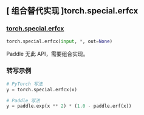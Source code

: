 ## [ 组合替代实现 ]torch.special.erfcx

### [torch.special.erfcx](https://pytorch.org/docs/stable/special.html#torch.special.erfcx)

```python
torch.special.erfcx(input, *, out=None)
```

Paddle 无此 API，需要组合实现。

### 转写示例

```python
# PyTorch 写法
y = torch.special.erfcx(x)

# Paddle 写法
y = paddle.exp(x ** 2) * (1.0 - paddle.erf(x))
```
